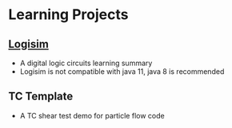 # Learning Projects

## [Logisim](http://www.cburch.com/logisim/download.html)

- A digital logic circuits learning summary
- Logisim is not compatible with java 11, java 8 is recommended

## TC Template

- A TC shear test demo for particle flow code
